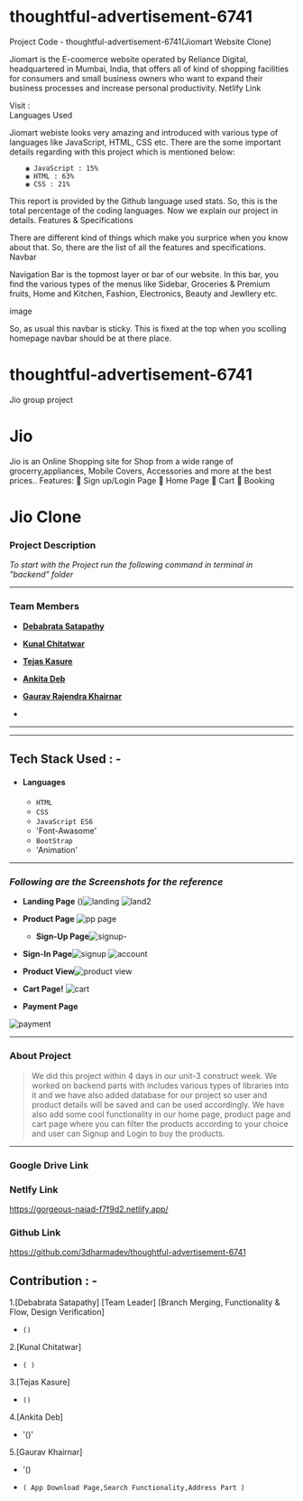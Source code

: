 # thoughtful-advertisement-6741

Project Code - thoughtful-advertisement-6741(Jiomart Website Clone)

Jiomart is the E-coomerce website operated by Reliance Digital, headquartered in Mumbai, India, that offers all of kind of shopping facilities for consumers and small business owners who want to expand their business processes and increase personal productivity.
Netlify Link

Visit :  
Languages Used

Jiomart webiste looks very amazing and introduced with various type of languages like JavaScript, HTML, CSS etc. There are the some important details regarding with this project which is mentioned below:

        ◉ JavaScript : 15%
        ◉ HTML : 63%
        ◉ CSS : 21% 

This report is provided by the Github language used stats. So, this is the total percentage of the coding languages. Now we explain our project in details.
Features & Specifications

There are different kind of things which make you surprice when you know about that. So, there are the list of all the features and specifications.
Navbar

Navigation Bar is the topmost layer or bar of our website. In this bar, you find the various types of the menus like  Sidebar, Groceries & Premium fruits, Home and Kitchen, Fashion, Electronics, Beauty and Jewllery  etc.

image

So, as usual this navbar is sticky. This is fixed at the top when you scolling homepage navbar should be at there place.

 # thoughtful-advertisement-6741
Jio group project

# Jio
Jio is an Online Shopping site for  Shop from a wide range of grocerry,appliances, Mobile Covers, Accessories and more at the best prices.. Features:  Sign up/Login Page  Home Page  Cart  Booking

# Jio Clone

### Project Description

_To start with the Project run the following command in terminal in "backend" folder_



---

### Team Members

- **[Debabrata Satapathy](https://github.com/3dharmadev)**
- **[Kunal Chitatwar](https://github.com/shivanithakur36)**
- **[Tejas Kasure](https://github.com/tejaskasure)**
- **[Ankita Deb](https://github.com/anki2001ta)**
- **[ Gaurav Rajendra Khairnar](https://github.com/gauravkh8999)**

- 

---

---

## Tech Stack Used : -

- #### Languages
  - `HTML`
  - `CSS`
  - `JavaScript ES6`
  - 'Font-Awasome'
  - `BootStrap`
  - 'Animation'


---

### _Following are the Screenshots for the reference_

- **Landing Page**
  ()![landing](https://user-images.githubusercontent.com/103955083/193464162-7cbf3ad5-cf0f-4231-9995-b07769aceb3c.png)
![land2](https://user-images.githubusercontent.com/103955083/193464622-c5bb83d4-fc16-412a-9d6e-7e49bd55dbab.png)

  

- **Product Page**
![pp page](https://user-images.githubusercontent.com/103955083/193464194-af4c9ba1-32cc-49a5-88d9-8fd3380389fc.png)

  - **Sign-Up Page**![signup-](https://user-images.githubusercontent.com/103955083/193464233-4b041d2b-3e74-4e57-a053-ad916f896cf4.png)

  
 - **Sign-In Page**![signup](https://user-images.githubusercontent.com/103955083/193464256-51baa4e0-cfd9-41c8-bfee-d7dfbdb276a2.png)
![account](https://user-images.githubusercontent.com/103955083/193464367-9a7087a6-fd2f-4e88-b0b9-3e5d1c0b2eca.png)

- **Product View**![product view](https://user-images.githubusercontent.com/103955083/193464604-d2ec1ab7-97ab-4321-a57d-8f8dbb14f7dc.png)


- **Cart Page!**
![cart](https://user-images.githubusercontent.com/103955083/193464346-0bc2f01a-f481-4ff3-ad26-bede0468dc70.png)


 

- **Payment Page**

 ![payment](https://user-images.githubusercontent.com/103955083/193464395-fed7bc1d-145b-44e2-818f-d79bf83320a4.png)



---

### About Project

> We did this project within 4 days in our unit-3 construct week. We worked on backend parts with includes various types of libraries into it and we have also added database for our project so user and product details will be saved and can be used accordingly. We have also add some cool functionality in our home page, product page and cart page where you can filter the products according to your choice and user can Signup and Login to buy the products.

---



### Google Drive Link




### Netlfy Link
https://gorgeous-naiad-f7f9d2.netlify.app/

### Github Link
https://github.com/3dharmadev/thoughtful-advertisement-6741


## Contribution : -

1.[Debabrata Satapathy] [Team Leader] 
[Branch Merging, Functionality & Flow, Design Verification]
- `()`

2.[Kunal Chitatwar]

- `( )`

3.[Tejas Kasure]

- `()`

4.[Ankita Deb]
- '()'

5.[Gaurav Khairnar]
- '()

- `( App Download Page,Search Functionality,Address Part )`

